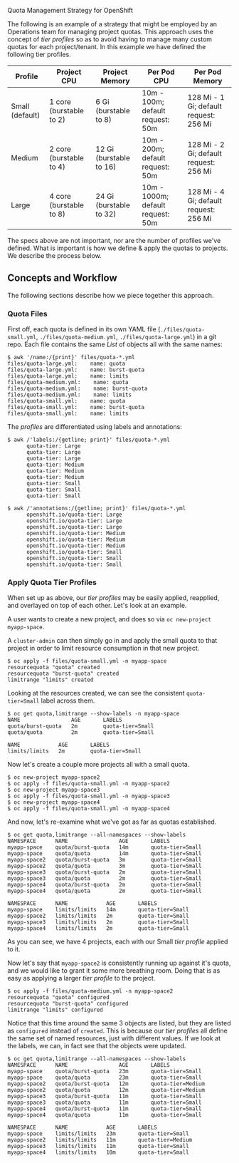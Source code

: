 Quota Management Strategy for OpenShift

The following is an example of a strategy that might be employed by an Operations team for managing project quotas. This approach uses the concept of *tier profiles* so as to avoid having to manage many custom quotas for each project/tenant. In this example we have defined the following tier profiles.

| Profile         | Project CPU             | Project Memory          | Per Pod CPU                       | Per Pod Memory                         |
| --------------- | ----------------------- | ----------------------- | --------------------------------- | -------------------------------------- |
| Small (default) | 1 core (burstable to 2) | 6 Gi (burstable to 8)   | 10m - 100m; default request: 50m  | 128 Mi - 1 Gi; default request: 256 Mi |
| Medium          | 2 core (burstable to 4) | 12 Gi (burstable to 16) | 10m - 200m; default request: 50m  | 128 Mi - 2 Gi; default request: 256 Mi |
| Large           | 4 core (burstable to 8) | 24 Gi (burstable to 32) | 10m - 1000m; default request: 50m | 128 Mi - 4 Gi; default request: 256 Mi |

The specs above are not important, nor are the number of profiles we've defined. What is important is how we define & apply the quotas to projects. We describe the process below.

## Concepts and Workflow

The following sections describe how we piece together this approach.

### Quota Files

First off, each quota is defined in its own YAML file (`./files/quota-small.yml`, `./files/quota-medium.yml`, `./files/quota-large.yml`) in a git repo. Each file contains the same *List* of objects all with the same names:

```
$ awk '/name:/{print}' files/quota-*.yml
files/quota-large.yml:    name: quota
files/quota-large.yml:    name: burst-quota
files/quota-large.yml:    name: limits
files/quota-medium.yml:    name: quota
files/quota-medium.yml:    name: burst-quota
files/quota-medium.yml:    name: limits
files/quota-small.yml:    name: quota
files/quota-small.yml:    name: burst-quota
files/quota-small.yml:    name: limits
```

The *profiles* are differentiated using labels and annotations:

```
$ awk /'labels:/{getline; print}' files/quota-*.yml
      quota-tier: Large
      quota-tier: Large
      quota-tier: Large
      quota-tier: Medium
      quota-tier: Medium
      quota-tier: Medium
      quota-tier: Small
      quota-tier: Small
      quota-tier: Small

$ awk /'annotations:/{getline; print}' files/quota-*.yml
      openshift.io/quota-tier: Large
      openshift.io/quota-tier: Large
      openshift.io/quota-tier: Large
      openshift.io/quota-tier: Medium
      openshift.io/quota-tier: Medium
      openshift.io/quota-tier: Medium
      openshift.io/quota-tier: Small
      openshift.io/quota-tier: Small
      openshift.io/quota-tier: Small
```

### Apply Quota Tier Profiles

When set up as above, our *tier profiles* may be easily applied, reapplied, and overlayed on top of each other. Let's look at an example.

A user wants to create a new project, and does so via `oc new-project myapp-space`.

A `cluster-admin` can then simply go in and apply the small quota to that project in order to limit resource consumption in that new project.

```
$ oc apply -f files/quota-small.yml -n myapp-space
resourcequota "quota" created
resourcequota "burst-quota" created
limitrange "limits" created
```

Looking at the resources created, we can see the consistent `quota-tier=Small` label across them.

```
$ oc get quota,limitrange --show-labels -n myapp-space
NAME                AGE       LABELS
quota/burst-quota   2m        quota-tier=Small
quota/quota         2m        quota-tier=Small

NAME            AGE       LABELS
limits/limits   2m        quota-tier=Small
```

Now let's create a couple more projects all with a small quota.

```
$ oc new-project myapp-space2
$ oc apply -f files/quota-small.yml -n myapp-space2
$ oc new-project myapp-space3
$ oc apply -f files/quota-small.yml -n myapp-space3
$ oc new-project myapp-space4
$ oc apply -f files/quota-small.yml -n myapp-space4
```

And now, let's re-examine what we've got as far as quotas established.

```
$ oc get quota,limitrange --all-namespaces --show-labels
NAMESPACE      NAME                AGE       LABELS
myapp-space    quota/burst-quota   14m       quota-tier=Small
myapp-space    quota/quota         14m       quota-tier=Small
myapp-space2   quota/burst-quota   3m        quota-tier=Small
myapp-space2   quota/quota         3m        quota-tier=Small
myapp-space3   quota/burst-quota   2m        quota-tier=Small
myapp-space3   quota/quota         2m        quota-tier=Small
myapp-space4   quota/burst-quota   2m        quota-tier=Small
myapp-space4   quota/quota         2m        quota-tier=Small

NAMESPACE      NAME            AGE       LABELS
myapp-space    limits/limits   14m       quota-tier=Small
myapp-space2   limits/limits   2m        quota-tier=Small
myapp-space3   limits/limits   2m        quota-tier=Small
myapp-space4   limits/limits   2m        quota-tier=Small
```

As you can see, we have 4 projects, each with our Small *tier profile* applied to it.

Now let's say that `myapp-space2` is consistently running up against it's quota, and we would like to grant it some more breathing room. Doing that is as easy as applying a larger *tier profile* to the project.

```
$ oc apply -f files/quota-medium.yml -n myapp-space2
resourcequota "quota" configured
resourcequota "burst-quota" configured
limitrange "limits" configured
```

Notice that this time around the same 3 objects are listed, but they are listed as `configured` instead of `created`. This is because our *tier profiles* all define the same set of named resources, just with different values. If we look at the labels, we can, in fact see that the objects were updated.

```
$ oc get quota,limitrange --all-namespaces --show-labels
NAMESPACE      NAME                AGE       LABELS
myapp-space    quota/burst-quota   23m       quota-tier=Small
myapp-space    quota/quota         23m       quota-tier=Small
myapp-space2   quota/burst-quota   12m       quota-tier=Medium
myapp-space2   quota/quota         12m       quota-tier=Medium
myapp-space3   quota/burst-quota   11m       quota-tier=Small
myapp-space3   quota/quota         11m       quota-tier=Small
myapp-space4   quota/burst-quota   11m       quota-tier=Small
myapp-space4   quota/quota         11m       quota-tier=Small

NAMESPACE      NAME            AGE       LABELS
myapp-space    limits/limits   23m       quota-tier=Small
myapp-space2   limits/limits   11m       quota-tier=Medium
myapp-space3   limits/limits   11m       quota-tier=Small
myapp-space4   limits/limits   10m       quota-tier=Small
```